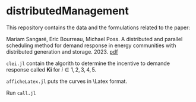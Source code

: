 # distributedManagement

This repository contains the data and the formulations related to the paper:

 Mariam Sangaré, Eric Bourreau, Michael Poss. A distributed and parallel scheduling method for demand response in energy communities with distributed generation and storage. 2023. [pdf](https://hal.science/hal-04188878)

 <code>clei.jl</code> contain the algorith to determine the incentive to demande response called **Ki** for $i\in {1,2,3,4,5}$.

 <code>afficheLatex.jl</code> puts the curves in \Latex format.
 
 Run  <code>call.jl</code> 

 
